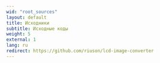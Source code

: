 ```yaml
---
wid: "root_sources"
layout: default
title: Исходники
subtitle: Исходные коды
weight: 5
external: 1
lang: ru
redirect: https://github.com/riuson/lcd-image-converter
---
```



